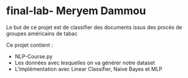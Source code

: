 # final-lab- Meryem Dammou


Le but de ce projet est de classifier des documents issus des procès de groupes américains de tabac

Ce projet contient :

* NLP-Course.py 
* Les données avec lesquelles on va générer notre dataset
* L'implémentation avec Linear Classifier, Naive Bayes et MLP 

